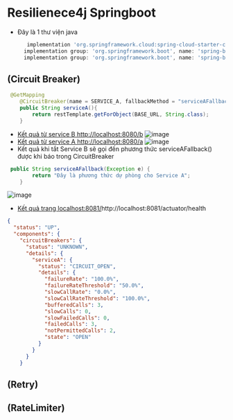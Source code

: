 # Resilienece4j Springboot
- Đây là 1 thư viện java
  ```groovy
     implementation 'org.springframework.cloud:spring-cloud-starter-circuitbreaker-resilience4j'
    implementation group: 'org.springframework.boot', name: 'spring-boot-starter-actuator'
    implementation group: 'org.springframework.boot', name: 'spring-boot-starter-aop'
  ```
## (Circuit Breaker)
```java
 @GetMapping
    @CircuitBreaker(name = SERVICE_A, fallbackMethod = "serviceAFallback")
    public String serviceA(){
        return restTemplate.getForObject(BASE_URL, String.class);
    }
```
- [Kết quả từ service B http://localhost:8080/b](http://localhost:8080/b)
  ![image](https://github.com/chicuongdev2002/Resilience4J_Springboot/assets/124854803/1317d5dc-f311-4125-bc9d-dcb4e9f7453c)
- [Kết quả từ service A http://localhost:8080/a](http://localhost:8080/a)
  ![image](https://github.com/chicuongdev2002/Resilience4J_Springboot/assets/124854803/fb71cfdc-d70e-40ac-8c44-c5ae2dd0840e)
- Kết quả khi tắt Service B sẽ gọi đến phương thức serviceAFallback() được khi báo trong CircuitBreaker
```java
 public String serviceAFallback(Exception e) {
        return "Đây là phương thức dự phòng cho Service A";
    }
```
  ![image](https://github.com/chicuongdev2002/Resilience4J_Springboot/assets/124854803/98e00b0a-6974-41f3-a97c-9d26533fe8fb)
- [Kết quả trang localhost:8081/](http://localhost:8081/actuator/health)http://localhost:8081/actuator/health
```json
{
  "status": "UP",
  "components": {
    "circuitBreakers": {
      "status": "UNKNOWN",
      "details": {
        "serviceA": {
          "status": "CIRCUIT_OPEN",
          "details": {
            "failureRate": "100.0%",
            "failureRateThreshold": "50.0%",
            "slowCallRate": "0.0%",
            "slowCallRateThreshold": "100.0%",
            "bufferedCalls": 3,
            "slowCalls": 0,
            "slowFailedCalls": 0,
            "failedCalls": 3,
            "notPermittedCalls": 2,
            "state": "OPEN"
          }
        }
      }
    }
```
## (Retry)
## (RateLimiter)
